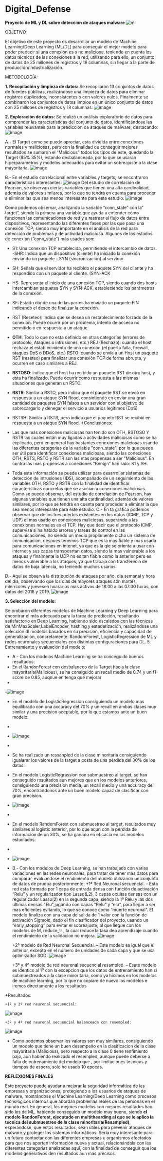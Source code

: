   # Digital_Defense
**Proyecto de ML y DL sobre detección de ataques malware**
![ml](https://github.com/vicevil77/Digital_Defense/assets/120662253/609c4974-5640-4ca6-b8df-eb1ad0b7f92c)

OBJETIVO:

El objetivo de este proyecto es desarrollar un modelo de Machine Learning/Deep Learning (ML/DL) para conseguir el mejor modelo para poder predecir si una conexión es o no maliciosa, teniendo en cuenta los datos técnicos de las conexiones a la red, utilizando para ello, un conjunto de datos de 25 millones de registros y 19 columnas, sin llegar a la parte de producción/industrialización. 

METODOLOGÍA:

**1. Recopilación y limpieza de datos:**
Se recopilaron 13 conjuntos de datos de fuentes públicas, realizándose una limpieza de datos para eliminar registros duplicados, inconsistentes o con valores nulos.
Finalmente se combinaron los conjuntos de datos limpios en un único conjunto de datos con 25 millones de registros y 18 columnas.
 ![image](https://github.com/vicevil77/Digital_Defense/assets/120662253/cf002786-03b5-4a59-a6ad-4fda5060eee7)

**2. Exploración de datos:**
Se realizó un análisis exploratorio de datos para comprender las características del conjunto de datos, identificándose las variables relevantes para la predicción de ataques de malware, destacando:
![image](https://github.com/vicevil77/Digital_Defense/assets/120662253/a8b020b4-4620-4173-a078-cc6fbffaf955)

A.- El Target como se puede apreciar, esta dividida entre conexiones normales y maliciosas, pero con la finalidad de conseguir mejores resultados se sumaron el “Malicious” todos los tipos de este, quedando la Target (65% 35%), estando desbalanceada, por lo que se usaran hiperparametros y modelos adecuados para evitar un sobreajuste a la clase mayoritaria.
![image](https://github.com/vicevil77/Digital_Defense/assets/120662253/4be97ede-ad6c-4d76-b36b-a7142fa83e3b)

B.- En el estudio correlacional entre variables y targets, se encontraron características interesantes:
![image](https://github.com/vicevil77/Digital_Defense/assets/120662253/0f363fc2-0e3e-4b9d-a362-4c4ff971409a)
 Del estudio de correlación de Pearson, se observan ciertas variables que tienen una alta cardinalidad, además de valores similares, por lo que se tendrá en cuenta para proceder a eliminar las que sea menos interesante para este estudio.
![image](https://github.com/vicevil77/Digital_Defense/assets/120662253/8bdaf39e-d6b3-45c6-b143-8c68e041d9ee)

Como podemos observar, analizando la variable “conn_state” con la” target”, siendo la primera una variable que ayuda a entender cómo funcionan las comunicaciones de red y a rastrear el flujo de datos entre dispositivos, representando las diferentes fases por las que pasa una conexión TCP; siendo muy importante en el análisis de la red para detección de problemas y de actividad maliciosa.
Algunos de los estados de conexión (“conn_state”) más usados son:
- S1: Una conexión TCP establecida, permitiendo el intercambio de datos.
-SHR: Indica que un dispositivo (cliente) ha iniciado la conexión enviando un 	paquete - SYN (sincronización) al servidor.
- SH: Señala que el servidor ha recibido el paquete SYN del cliente y ha respondido con un paquete al cliente. (SYN-ACK
- HS: Representa el inicio de una conexión TCP, siendo cuando dos hosts intercambian paquetes SYN y SYN-ACK, estableciendo los parámetros de la conexión.
- SF: Estado dónde una de las partes ha enviado un paquete FIN indicando el deseo de finalizar la conexión.
- RST (Reseteo): Indica que se desea un restablecimiento forzado de la conexión. Puede ocurrir por un problema, intento de acceso no permitido o en respuesta a un ataque.
- **OTH**: Todo lo que no esta definido en otras categorías (errores de protocolo, Ataques o intrusiones, etc.)
REJ (Rechazo): cuando el host rechaza el establecimiento de una conexión (el puerto falla, firewall, ataques DoS o DDoS, etc.)
RSTO: cuando se envía a un Host un paquete RST (reseteo) para finalizar una conexión TCP de forma abrupta, y ocurren en caso similares a REJ.
- **RSTOSO**: indica que el host ha recibido un paquete RST de otro host, y esta ha finalizado.
Puede ocurrir como respuesta a las mismas situaciones que generan un RSTO.
- **RSTR**: Similar a RSTO, pero indica que el paquete RST se envió en respuesta a un ataque SYN flood, consintiendo en enviar una gran cantidad de paquetes SYN falsos a un servidor con el objetivo de sobrecargarlo y denegar el servicio a usuarios legítimos (DoS)
- RSTRH: Similar a RSTR, pero indica que el paquete RST se recibió en respuesta a un ataque SYN flood.
	+Conclusiones:

-	Las que más conexiones maliciosas han tenido son OTH, RSTOSO Y RSTR las cuales están muy ligadas a actividades maliciosas como se ha explicado, pero en general hay bastantes conexiones maliciosas usando las diferentes categorías de la variable "conn_state", por lo que puede ser útil para identificar conexiones maliciosas, siendo las conexiones OTH, RSTS, RSTO y RSTR son las más propensas a ser "Malicious". En contra las mas propensas a conexiones “Benign” han sido: S1 y SH.
-	Toda esta información se puede utilizar para desarrollar sistemas de detección de intrusiones (IDS), acompañado de un seguimiento de las variables OTH, RSTO y RSTR con la finalidad de identificar características concretas que se asocian a conexiones maliciosas.
  Como se puede observar, del estudio de correlación de Pearson, hay algunas variables que tienen una alta cardinalidad, además de valores similares, por lo que se tendrá en cuenta para proceder a eliminar la que sea menos interesante para este estudio.
 C.- En ta gráfica podemos observar que de los tres puertos existentes en los datos (ICMP, TCP y UDP) el mas usado en conexiones maliciosas, superando a las conexiones normales es el TCP. Hay que decir que el protocolo ICMP, supervisa si ha habido errores y tareas de control en las comunicaciones, no siendo un medio propiamente dicho un sistema de comunicacion, despues tenemos TCP que es la mas fiable y mas usada para comunicaciones en intenet, ya que es la qie se orienta a usar con internet y sus capas transposrtan datos,  siendo la mas vulnerable a los ataques y finalmente la UDP no es tan fiable como la anterior pero es menos vulnerable a los ataques, ya que trabaja con transferecia de datos de baja latencia, no teniendo muchos usarios.	

 D.- Aquí se observa la distribución de ataques por año, dia semanal y hora del día, observando que los dias de mayores ataques son martes, mierrcoles y juevesen hoararios mas activos de 18:00 a las 07:00 horas, con datos del 2018 y 2019.
![image](https://github.com/vicevil77/Digital_Defense/assets/120662253/fd0d0d92-5fe1-4033-9623-b199c33f2aa3)


**3. Selección del modelo:**
   
Se probaron diferentes modelos de Machine Learning y Deep Learning para encontrar el más adecuado para la tarea de predicción, resultando satisfactorio en Deep Learning, habiendo sido escalados con las técnicas de MinMaxScaler,LabelEncoder, hashing y estadarización, realizándose una selección dl modelos basados en su precisión, eficiencia y capacidad de generalización, concretamente: RandomForest, LogisticRegression de ML y redes neuronales secuenciales con distintas configuraciones para DL.
5. Entrenamiento y evaluación del modelo:
- A.- Con los modelos Machine Learning se ha conceguido buenos resultados:
- En el RandonForest con desbalanceo de la Target hacia la clase mayoritaria(Malicious), se ha consiguido un recall medio de 0.74 y un f1-score de 0.85, auqnue en tenga que mejorar
- 
-![image](https://github.com/vicevil77/Digital_Defense/assets/120662253/c54fe7c4-c831-4f40-9018-097bbd5d9f6a)

- En el modelo de LogisticRegression consiguiendo un modelo mas equilibrado con una accuracy del 70% y un recall en ambas clases muy similar y una precision aceptable, por lo que estamos ante un buen modelo:
- 
- ![image](https://github.com/vicevil77/Digital_Defense/assets/120662253/eb4790e1-352a-402a-bce4-0573f7e922ae)
- 
- Se ha realizado un ressanpled de la clase minoritaria consiguiendo igualarar los valores de la target,a costa de una pérdida del 30% de los datos:
- En el modelo LogisticRegrassion con submuestreo al target, se han conseguido resultados aun mejores que en los modelos anteriores, consiguiendo una precision media, un recall medio y una accuracy del 70%, encontrandonos ante un buen modelo capaz de clasificar con gran precision.
- ![image](https://github.com/vicevil77/Digital_Defense/assets/120662253/0a785afc-5b44-440a-8631-decd5c89ffb2)
- 
- En el modelo RandomForest con submuestreo al target, resultados muy similares al logistic anterior, por lo que aqun con la perdida de informacion de un 30%, se ha ganado en eficacia en los modelos estudiados:
- 
- ![image](https://github.com/vicevil77/Digital_Defense/assets/120662253/d66caa0e-6ce8-4e5e-bbbd-6f76800adfcc)

- B.- Con los modelos de Deep Learning, se han trabajado con varias variaciones en las redes neuronales, para tratar de tener más datos para comparar, evaluándose el rendimiento del modelo utilizando un conjunto de datos de prueba posteriormente:
	+1ª Red Neuronal secuencial. – Esta red esta formada por 1 capa de entrada densa con función de activación “Relu” y un regularizador tipo Lasso(L2), 3 capas ocultas densas con un regularizador Lasso(2) en la segunda capa, siendo la 1º Relu y las dos ultimas densas "Elu",jugando con capas “Relu” y “elu”, para llegar a ser mas eficientes evitando, lo que se conoce como “muerte neuronal”. El modelo finaliza con una capa de salida de 1 valor con la función de activación Sigmoid, dado el fin clasificador del proyecto, usando un “early_stopping” para evitar el sobreajuste, al que llegue con los modelos de M, reduce_lr , la cual reduce la tasa dea aprendizaje cuando el rendimiento de la validacion no mejora.
![image](https://github.com/vicevil77/Digital_Defense/assets/120662253/53fd3683-d8fd-4c0d-959c-f457488fca77)

  	+2ª modelo de Red Neuronal Secuencial. – Este modelo es igual que el anterior, excepto en el número de unidades de cada capa y que se usa optimizador SGD:
![image](https://github.com/vicevil77/Digital_Defense/assets/120662253/b57a29c4-6999-4d68-87fe-1a1e990215a9)

	+3ª y 4º modelo de red neuronal secuencial resampled. – Esate modelo es identico al 1º con la excepcion que los datos de entrenamiento han si submuestreados a la clase minoritaria, como ya hicimos en los modelos de machine learning, por lo que no copiare de nuevo los modelos e iremos directamente a los resultados

+Resultados:

	+1º y 2º red neuronal secuencial:
 ![image](https://github.com/vicevil77/Digital_Defense/assets/120662253/c279ac7d-c906-420a-99e6-ab33b164e029)

  	+3º y 4º red neuronal secuencial balanceada con resempled:
![image](https://github.com/vicevil77/Digital_Defense/assets/120662253/7b3f7f64-2d0b-4e9d-a838-0c3c65927299)

-  Como podemos observar los valores son muy similares, consiguiendo un modelo  que tiene un buen desempeño en la clasificacion de la clase mayoritaria (Malicious), pero respecto a la clase 0 tiene renfimiento bajo, aun habiendo realizado el resempled, aunque puede deberse a falta de entrenamiento del modelo que , por limitaciones tecnicas y tiempos de espera, solo he usado 10 epocas.

**REFLEXIONES FINALES**

Este proyecto puede ayudar a mejorar la seguridad informática de las empresas y organizaciones, protegiendo a los usuarios de ataques de malware, mostrándose el Machine Learning/Deep Learning como procesos tecnológicos internos que abordan problemas reales de las personas en el mundo real.
En general, los mejores modelos con mejores resultados han sido los de ML, habiendo conseguido un modelo muy bueno, siendo **el modelo RandonForest, ejecutado en multithearding al que se le aplico la tecnica del submuestreo de la clase minoritaria(Resampled)**, esperándose, que estos resultados,  sean útiles para prevenir ataques de malware y proteger los sistemas informáticos.
Sería muy interesante para un futuro contactar con las diferentes empresas u organismos afectados para que nos aporten información nueva y actual, relacionándola con las diferentes categorías analizadas aquí, con la finalidad de conseguir que los modelos generativos den resultados aun más precisos.

	




